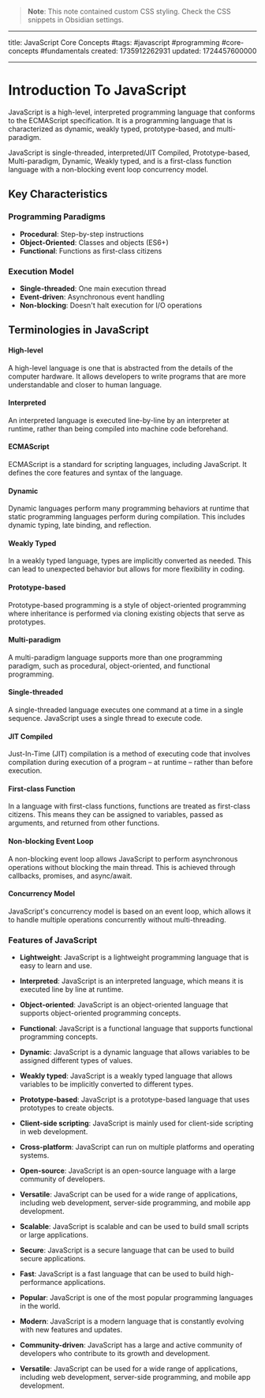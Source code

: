 > **Note**: This note contained custom CSS styling. Check the CSS snippets in Obsidian settings.

---

title: JavaScript Core Concepts
#tags: #javascript #programming #core-concepts #fundamentals
created: 1735912262931
updated: 1724457600000

---

<!--#region styles-->
<!--#endregion-->

# Introduction To JavaScript

JavaScript is a high-level, interpreted programming language that conforms to the ECMAScript specification. It is a programming language that is characterized as dynamic, weakly typed, prototype-based, and multi-paradigm.

JavaScript is single-threaded, interpreted/JIT Compiled, Prototype-based, Multi-paradigm, Dynamic, Weakly typed, and is a first-class function language with a non-blocking event loop concurrency model.

## Key Characteristics

### Programming Paradigms

- **Procedural**: Step-by-step instructions
- **Object-Oriented**: Classes and objects (ES6+)
- **Functional**: Functions as first-class citizens

### Execution Model

- **Single-threaded**: One main execution thread
- **Event-driven**: Asynchronous event handling
- **Non-blocking**: Doesn't halt execution for I/O operations

## Terminologies in JavaScript

#### High-level

A high-level language is one that is abstracted from the details of the computer hardware. It allows developers to write programs that are more understandable and closer to human language.

#### Interpreted

An interpreted language is executed line-by-line by an interpreter at runtime, rather than being compiled into machine code beforehand.

#### ECMAScript

ECMAScript is a standard for scripting languages, including JavaScript. It defines the core features and syntax of the language.

#### Dynamic

Dynamic languages perform many programming behaviors at runtime that static programming languages perform during compilation. This includes dynamic typing, late binding, and reflection.

#### Weakly Typed

In a weakly typed language, types are implicitly converted as needed. This can lead to unexpected behavior but allows for more flexibility in coding.

#### Prototype-based

Prototype-based programming is a style of object-oriented programming where inheritance is performed via cloning existing objects that serve as prototypes.

#### Multi-paradigm

A multi-paradigm language supports more than one programming paradigm, such as procedural, object-oriented, and functional programming.

#### Single-threaded

A single-threaded language executes one command at a time in a single sequence. JavaScript uses a single thread to execute code.

#### JIT Compiled

Just-In-Time (JIT) compilation is a method of executing code that involves compilation during execution of a program – at runtime – rather than before execution.

#### First-class Function

In a language with first-class functions, functions are treated as first-class citizens. This means they can be assigned to variables, passed as arguments, and returned from other functions.

#### Non-blocking Event Loop

A non-blocking event loop allows JavaScript to perform asynchronous operations without blocking the main thread. This is achieved through callbacks, promises, and async/await.

#### Concurrency Model

JavaScript's concurrency model is based on an event loop, which allows it to handle multiple operations concurrently without multi-threading.

### Features of JavaScript

- <b>Lightweight</b>: JavaScript is a lightweight programming language that is easy to learn and use.

- <b>Interpreted</b>: JavaScript is an interpreted language, which means it is executed line by line at runtime.
- <b>Object-oriented</b>: JavaScript is an object-oriented language that supports object-oriented programming concepts.
- <b>Functional</b>: JavaScript is a functional language that supports functional programming concepts.
- <b>Dynamic</b>: JavaScript is a dynamic language that allows variables to be assigned different types of values.
- <b>Weakly typed</b>: JavaScript is a weakly typed language that allows variables to be implicitly converted to different types.
- <b>Prototype-based</b>: JavaScript is a prototype-based language that uses prototypes to create objects.
- <b>Client-side scripting</b>: JavaScript is mainly used for client-side scripting in web development.
- <b>Cross-platform</b>: JavaScript can run on multiple platforms and operating systems.
- <b>Open-source</b>: JavaScript is an open-source language with a large community of developers.
- <b>Versatile</b>: JavaScript can be used for a wide range of applications, including web development, server-side programming, and mobile app development.
- <b>Scalable</b>: JavaScript is scalable and can be used to build small scripts or large applications.
- <b>Secure</b>: JavaScript is a secure language that can be used to build secure applications.
- <b>Fast</b>: JavaScript is a fast language that can be used to build high-performance applications.
- <b>Popular</b>: JavaScript is one of the most popular programming languages in the world.
- <b>Modern</b>: JavaScript is a modern language that is constantly evolving with new features and updates.
- <b>Community-driven</b>: JavaScript has a large and active community of developers who contribute to its growth and development.
- <b>Versatile</b>: JavaScript can be used for a wide range of applications, including web development, server-side programming, and mobile app development.
